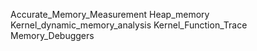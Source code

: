 Accurate_Memory_Measurement
Heap_memory
Kernel_dynamic_memory_analysis
Kernel_Function_Trace
Memory_Debuggers
